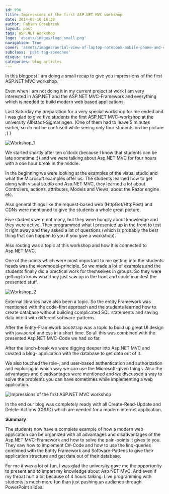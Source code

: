 ```yaml
---
id: 996
title: Impressions of the first ASP.NET MVC workshop
date: 2014-08-10 16:38
author: Fabian Gosebrink
layout: post
tags: ASP.NET Workshop
logo: 'assets/images/logo_small.png'
navigation: True
cover: 'assets/images/aerial-view-of-laptop-notebook-mobile-phone-and-coffee-cup-on-wooden-table.jpg'
subclass: 'post tag-speeches'
disqus: true
categories: blog articles
---
```


In this blogpost I am doing a small recap to give you impressions of the first ASP.NET MVC workshop.

Even when I am not doing it in my current project at work I am very interested in ASP.NET and the ASP.NET MVC-Framework and everything which is needed to build modern web based applications.

Last Saturday my preparation for a very special workshop for me ended and I was glad to give five students the first ASP.NET MVC-workshop at the university Albstadt-Sigmaringen. (One of them had to leave 5 minutes earlier, so do not be confused while seeing only four students on the picture ;) )

![Workshop_1]({{site.baseurl}}assets/articles/2014-08-10/Workshop_1.png)

We started shortly after ten o’clock (because I know that students can be late sometime ;)) and we were talking about Asp.NET MVC for four hours with a one hour break in the middle.

In the beginning we were looking at the examples of the visual studio and what the Microsoft examples offer us. The students learned how to get along with visual studio and Asp.NET MVC, they learned a lot about Controllers, actions, attributes, Models and Views, about the Razor engine etc.

Also general things like the request-based web (HttpGet/HttpPost) and CDNs were mentioned to give the students a whole great picture.

Five students were not many, but they were hungry about knowledge and they were active. They programmed what I presented up in the front to test it right away and they asked a lot of questions (which is probably the best thing that can happen to you if you give a workshop).

Also routing was a topic at this workshop and how it is connected to Asp.NET MVC.

One of the points which were most important to me getting into the students heads was the viewmodel-principle. So we made a lot of examples and the students finally did a practical work for themselves in groups. So they were getting to know what they just saw up in the front and could manifest the presented stuff.

![Workshop_2]({{site.baseurl}}assets/articles/2014-08-10/Workshop_2.png)

External libraries have also been a topic. So the entity Framework was mentioned with the code-first approach and the students learned how to create database without building complicated SQL statements and saving data into it with different software-patterns.

After the Entity-Framework bootstrap was a topic to build up great UI design with javascript and css in a short time. So all this was combined with the presented Asp.NET MVC-Code we had so far.

After the lunch-break we were digging deeper into Asp.NET MVC and created a blog- application with the database to get data out of it.

We also touched the role-, and user-based authentication and authorization and exploring in which way we can use the Microsoft-given things. Also the advantages and disadvantages were mentioned and we discussed a way to solve the problems you can have sometimes while implementing a web application.

![Impressions of the first ASP.NET MVC workshop]({{site.baseurl}}assets/articles/2014-08-10/Workshop_3.png)

In the end our blog was completely ready with all Create-Read-Update and Delete-Actions (CRUD) which are needed for a modern internet application.

**Summary**

The students now have a complete example of how a modern web application can be organized with all advantages and disadvantages of the Asp.NET MVC-Framework and how to solve the pain-points it gives to you. They saw how to implement C#-Code and how to use the linq-queries combined with the Entity Framework and Software-Pattens to give their application structure and get data out of their database.

For me it was a lot of fun, I was glad the university gave me the opportunity to present and to impart my knowledge about Asp.NET MVC. And even if my throat hurt a bit because of 4 hours talking: Live programming with students is much more fun than just pushing an audience through PowerPoint slides.
